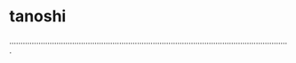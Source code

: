 # tanoshi
.............................................................................................................................